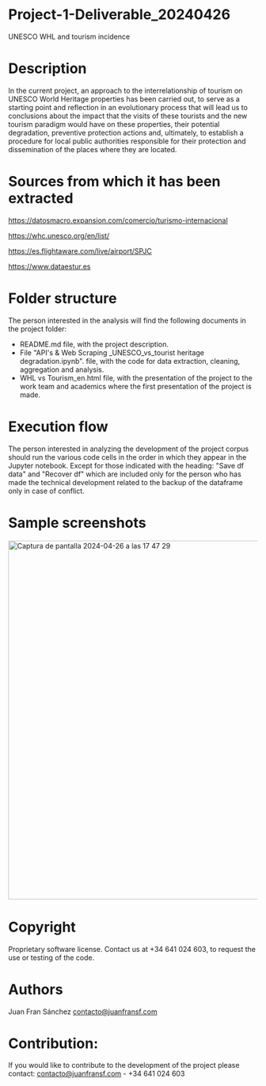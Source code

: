 # Project-1-Deliverable_20240426
UNESCO WHL and tourism incidence

# Description
In the current project, an approach to the interrelationship of tourism on UNESCO World Heritage properties has been carried out, to serve as a starting point and reflection in an evolutionary process that will lead us to conclusions about the impact that the visits of these tourists and the new tourism paradigm would have on these properties, their potential degradation, preventive protection actions and, ultimately, to establish a procedure for local public authorities responsible for their protection and dissemination of the places where they are located.

# Sources from which it has been extracted

https://datosmacro.expansion.com/comercio/turismo-internacional

https://whc.unesco.org/en/list/

https://es.flightaware.com/live/airport/SPJC

https://www.dataestur.es

# Folder structure

The person interested in the analysis will find the following documents in the project folder:

- README.md file, with the project description.
- File "API's & Web Scraping _UNESCO_vs_tourist heritage degradation.ipynb". file, with the code for data extraction, cleaning, aggregation and analysis.
- WHL vs Tourism_en.html file, with the presentation of the project to the work team and academics where the first presentation of the project is made.
# Execution flow

The person interested in analyzing the development of the project corpus should run the various code cells in the order in which they appear in the Jupyter notebook.
Except for those indicated with the heading: "Save df data" and "Recover df" which are included only for the person who has made the technical development related to the backup of the dataframe only in case of conflict.

# Sample screenshots

<img width="724" alt="Captura de pantalla 2024-04-26 a las 17 47 29" src="https://github.com/Kabuto4dev/Project-1-Deliverable_20240426/assets/100389319/e79198b7-b089-4c00-8fd5-28b95f95b345">

# Copyright

Proprietary software license. Contact us at +34 641 024 603, to request the use or testing of the code.

# Authors

Juan Fran Sánchez contacto@juanfransf.com

# Contribution: 

If you would like to contribute to the development of the project please contact: 
contacto@juanfransf.com - +34 641 024 603

